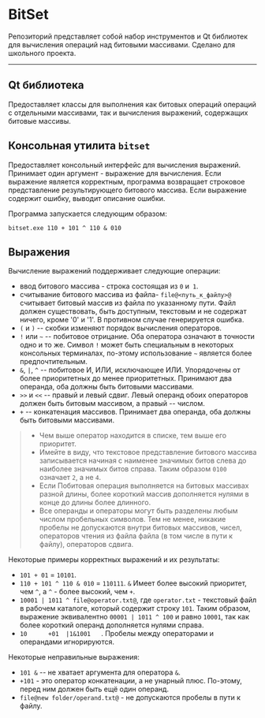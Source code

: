 BitSet
=====

Репозиторий представляет собой набор инструментов и Qt библиотек для вычисления операций над битовыми массивами. Сделано для школьного проекта.

---

Qt библиотека
-------------

Предоставляет классы для выполнения как битовых операций операций с отдельными массивами, так и вычисления выражений, содержащих битовые массивы.

Консольная утилита `bitset`
---------------------------

Предоставляет консольный интерфейс для вычисления выражений. Принимает один аргумент - выражение для вычисления. Если выражение является корректным, программа возвращает строковое представление результирующего битового массива. Если выражение содержит ошибку, выводит описание ошибки. 

Программа запускается следующим образом:

`bitset.exe 110 + 101 ^ 110 & 010`

Выражения
-----------------

Вычисление выражений поддерживает следующие операции:

* ввод битового массива - строка состоящая из `0` и` 1`.
* считывание битового массива из файла- `file@<путь_к_файлу>@` считывает битовый массив из файла по указанному пути. Файл должен существовать, быть доступным, текстовым и не содержат ничего, кроме '0' и '1'. В противном случае генерируется ошибка.
* `(` и `)` -- скобки изменяют порядок вычисления операторов.
* `!` или `~` -- побитовое отрицание. Оба оператора означают в точности одно и то же. Символ `!` может быть специальным в некоторых консольных терминалах, по-этому использование `~` является более предпочтительным.
* `&`, `|`, `^` -- побитовое И, ИЛИ, исключающее ИЛИ. Упорядочены от более приоритетных до менее приоритетных. Принимают два операнда, оба должны быть битовыми массивами.
* `>>` и `<<` -- правый и левый сдвиг. Левый операнд обоих операторов должен быть битовым массивом, а правый -- числом.
* `+` -- конкатенация массивов. Принимает два операнда, оба должны быть битовыми массивами.

> * Чем выше оператор находится в списке, тем выше его приоритет.
> * Имейте в виду, что текстовое представление битового массива записывается начиная с наименее значимых битов слева до наиболее значимых битов справа. Таким образом `0100` означает `2`, а не `4`.
> * Если Побитовая операция выполняется на битовых массивах разной длины, более короткий массив дополняется нулями в конце до длины более длинного.
> * Все операнды и операторы могут быть разделены любым числом пробельных символов. Тем не менее, никакие пробелы не допускаются внутри битовых массивов, чисел, операторов чтения из файла файла (в том числе в пути к файлу), операторов сдвига.

Некоторые примеры корректных выражений и их результаты:

* `101 + 01` = `10101`.
* `110 + 101 ^ 110 & 010` = `110111`. `&` Имеет более высокий приоритет, чем `^`, а `^` - более высокий, чем `+`.
* `10001 | 1011 ^ file@operator.txt@`, где `operator.txt` - текстовый файл в рабочем каталоге, который содержит строку `101`. Таким образом, выражение эквивалентно `00001 | 1011 ^ 100` и ​​равно `10001`, так как более короткий операнд дополняется нулями справа.
* `10      +01  |1&1001   `. Пробелы между операторами и операндами игнорируются.

Некоторые неправильные выражения:

* `101 &` -- не хватает аргумента для оператора `&`.
* `+101` - это оператор конкатенации, а не унарный плюс. По-этому, перед ним должен быть ещё один операнд.
* `file@new folder/operand.txt@` - не допускаются пробелы в пути к файлу.